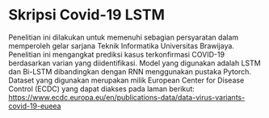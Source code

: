 # Skripsi Covid-19 LSTM
Penelitian ini dilakukan untuk memenuhi sebagian persyaratan dalam memperoleh gelar sarjana Teknik Informatika Universitas Brawijaya. Penelitian ini mengangkat prediksi kasus terkonfirmasi COVID-19 berdasarkan varian yang diidentifikasi. Model yang digunakan adalah LSTM dan Bi-LSTM dibandingkan dengan RNN menggunakan pustaka Pytorch. Dataset yang digunakan merupakan milik European Center for Disease Control (ECDC) yang dapat diakses pada laman berikut: https://www.ecdc.europa.eu/en/publications-data/data-virus-variants-covid-19-eueea
